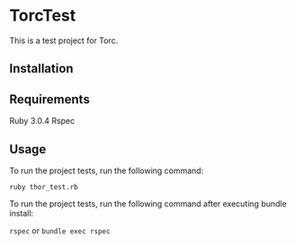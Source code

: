 # TorcTest

This is a test project for Torc.

## Installation
## Requirements
Ruby 3.0.4
Rspec
## Usage
To run the project tests, run the following command:

```ruby thor_test.rb ```

To run the project tests, run the following command after executing bundle install:

```rspec```
or
```bundle exec rspec```
